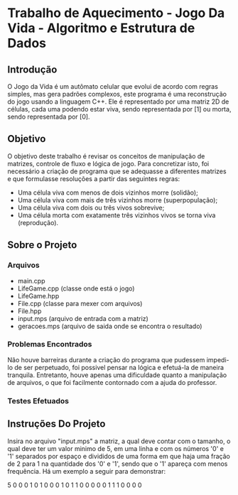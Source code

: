 # Trabalho de Aquecimento - Jogo Da Vida - Algoritmo e Estrutura de Dados

## Introdução

O Jogo da Vida é um autômato celular que evolui de acordo com regras simples, mas
gera padrões complexos, este programa é uma reconstrução do jogo usando a linguagem C++.
Ele é representado por uma matriz 2D de células, cada uma podendo estar viva, sendo
representada por [1] ou morta, sendo representada por [0].

## Objetivo

O objetivo deste trabalho é revisar os conceitos de manipulação de matrizes, controle
de fluxo e lógica de jogo. Para concretizar isto, foi necessário a criação de programa
que se adequasse a diferentes matrizes e que formulasse resoluções a partir das seguintes regras:

* Uma célula viva com menos de dois vizinhos morre (solidão);
* Uma célula viva com mais de três vizinhos morre (superpopulação);
* Uma célula viva com dois ou três vivos sobrevive;
* Uma célula morta com exatamente três vizinhos vivos se torna viva (reprodução).

## Sobre o Projeto

### Arquivos

* main.cpp
* LifeGame.cpp (classe onde está o jogo)
* LifeGame.hpp
* File.cpp (classe para mexer com arquivos)
* File.hpp
* input.mps (arquivo de entrada com a matriz)
* geracoes.mps (arquivo de saida onde se encontra o resultado)

### Problemas Encontrados

Não houve barreiras durante a criação do programa que pudessem impedi-lo de ser perpetuado, 
foi possivel pensar na lógica e efetuá-la de maneira tranquila. Entretanto, houve apenas uma 
dificuldade quanto a manipulação de arquivos, o que foi facilmente contornado com a ajuda do professor.

### Testes Efetuados 




## Instruções Do Projeto

Insira no arquivo "input.mps" a matriz, a qual deve contar com o tamanho, o qual
deve ter um valor minimo de 5, em uma linha e com os números '0' e '1' separados por espaço e
divididos de uma forma em que haja uma fração de 2 para 1 na quantidade dos '0' e '1', sendo que 
o '1' apareça com menos frequência. Há um exemplo a seguir para demonstrar:

5
0 0 0 1 0
1 0 0 0 1
0 1 1 0 0
0 0 0 1 1
1 0 0 0 0


